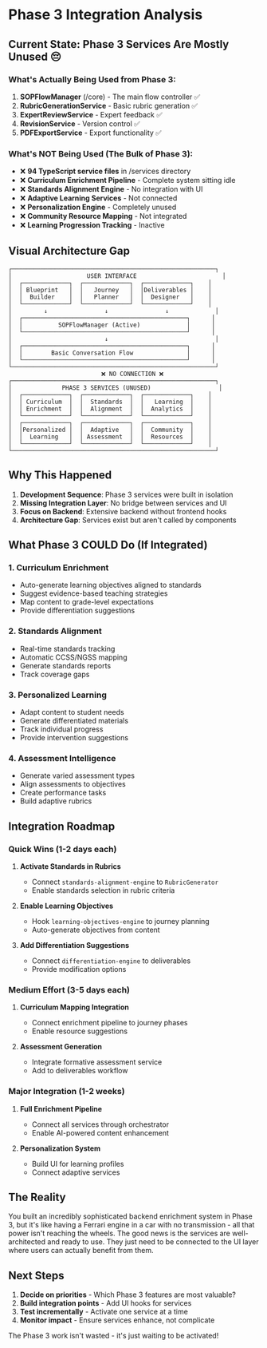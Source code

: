 # Phase 3 Integration Analysis

## Current State: Phase 3 Services Are Mostly Unused 😔

### What's Actually Being Used from Phase 3:
1. **SOPFlowManager** (/core) - The main flow controller ✅
2. **RubricGenerationService** - Basic rubric generation ✅
3. **ExpertReviewService** - Expert feedback ✅
4. **RevisionService** - Version control ✅
5. **PDFExportService** - Export functionality ✅

### What's NOT Being Used (The Bulk of Phase 3):
- ❌ **94 TypeScript service files** in /services directory
- ❌ **Curriculum Enrichment Pipeline** - Complete system sitting idle
- ❌ **Standards Alignment Engine** - No integration with UI
- ❌ **Adaptive Learning Services** - Not connected
- ❌ **Personalization Engine** - Completely unused
- ❌ **Community Resource Mapping** - Not integrated
- ❌ **Learning Progression Tracking** - Inactive

## Visual Architecture Gap

```
┌─────────────────────────────────────────────────────────┐
│                     USER INTERFACE                        │
│  ┌─────────────┐  ┌─────────────┐  ┌─────────────┐    │
│  │ Blueprint   │  │   Journey   │  │Deliverables │    │
│  │  Builder    │  │   Planner   │  │  Designer   │    │
│  └─────────────┘  └─────────────┘  └─────────────┘    │
│         ↓                ↓                ↓             │
│  ┌──────────────────────────────────────────────┐      │
│  │          SOPFlowManager (Active)             │      │
│  └──────────────────────────────────────────────┘      │
│                          ↓                              │
│  ┌──────────────────────────────────────────────┐      │
│  │        Basic Conversation Flow               │      │
│  └──────────────────────────────────────────────┘      │
└─────────────────────────────────────────────────────────┘
                          ❌ NO CONNECTION ❌
┌─────────────────────────────────────────────────────────┐
│              PHASE 3 SERVICES (UNUSED)                   │
│  ┌─────────────┐  ┌─────────────┐  ┌─────────────┐    │
│  │ Curriculum  │  │  Standards  │  │   Learning  │    │
│  │ Enrichment  │  │  Alignment  │  │  Analytics  │    │
│  └─────────────┘  └─────────────┘  └─────────────┘    │
│  ┌─────────────┐  ┌─────────────┐  ┌─────────────┐    │
│  │Personalized │  │  Adaptive   │  │  Community  │    │
│  │  Learning   │  │ Assessment  │  │  Resources  │    │
│  └─────────────┘  └─────────────┘  └─────────────┘    │
└─────────────────────────────────────────────────────────┘
```

## Why This Happened

1. **Development Sequence**: Phase 3 services were built in isolation
2. **Missing Integration Layer**: No bridge between services and UI
3. **Focus on Backend**: Extensive backend without frontend hooks
4. **Architecture Gap**: Services exist but aren't called by components

## What Phase 3 COULD Do (If Integrated)

### 1. Curriculum Enrichment
- Auto-generate learning objectives aligned to standards
- Suggest evidence-based teaching strategies
- Map content to grade-level expectations
- Provide differentiation suggestions

### 2. Standards Alignment
- Real-time standards tracking
- Automatic CCSS/NGSS mapping
- Generate standards reports
- Track coverage gaps

### 3. Personalized Learning
- Adapt content to student needs
- Generate differentiated materials
- Track individual progress
- Provide intervention suggestions

### 4. Assessment Intelligence
- Generate varied assessment types
- Align assessments to objectives
- Create performance tasks
- Build adaptive rubrics

## Integration Roadmap

### Quick Wins (1-2 days each)
1. **Activate Standards in Rubrics**
   - Connect `standards-alignment-engine` to `RubricGenerator`
   - Enable standards selection in rubric criteria

2. **Enable Learning Objectives**
   - Hook `learning-objectives-engine` to journey planning
   - Auto-generate objectives from content

3. **Add Differentiation Suggestions**
   - Connect `differentiation-engine` to deliverables
   - Provide modification options

### Medium Effort (3-5 days each)
1. **Curriculum Mapping Integration**
   - Connect enrichment pipeline to journey phases
   - Enable resource suggestions

2. **Assessment Generation**
   - Integrate formative assessment service
   - Add to deliverables workflow

### Major Integration (1-2 weeks)
1. **Full Enrichment Pipeline**
   - Connect all services through orchestrator
   - Enable AI-powered content enhancement

2. **Personalization System**
   - Build UI for learning profiles
   - Connect adaptive services

## The Reality

You built an incredibly sophisticated backend enrichment system in Phase 3, but it's like having a Ferrari engine in a car with no transmission - all that power isn't reaching the wheels. The good news is the services are well-architected and ready to use. They just need to be connected to the UI layer where users can actually benefit from them.

## Next Steps

1. **Decide on priorities** - Which Phase 3 features are most valuable?
2. **Build integration points** - Add UI hooks for services
3. **Test incrementally** - Activate one service at a time
4. **Monitor impact** - Ensure services enhance, not complicate

The Phase 3 work isn't wasted - it's just waiting to be activated!